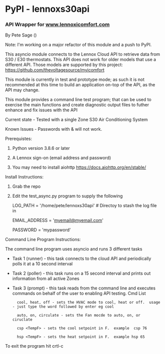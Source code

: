 # PyPI - lennoxs30api
### API Wrapper for www.lennoxicomfort.com

By Pete Sage ()  

Note:  I'm working on a major refactor of this module and a push to PyPI.

This asyncio module connects to the Lennox Cloud API to retrieve data from S30 / E30 thermostats.  This API does not work for older models that use a different API.  Those models are
supported by this project:  https://github.com/thevoltagesource/myicomfort


This module is currently in test and prototype mode; as such it is not recommended at this time to build an application on-top of the API, as the API may change.

This module provides a command line test program; that can be used to exercise the main functions and create diagnostic output files to futher enhance and fix issues with the API

Current state - Tested with a single Zone S30 Air Conditioning System

Known Issues - Passwords with & will not work.

Prerequistes:

1. Python version 3.8.6 or later

2. A Lennox sign-on (email address and password)

3. You may need to install aiohttp https://docs.aiohttp.org/en/stable/

Install Instructions:

1. Grab the repo

2. Edit the test_async.py program to supply the following
 
    LOG_PATH = '/home/pete/lennoxs30api'    #  Directoy to stash the log file in

    EMAIL_ADDRESS = 'myemail@myemail.com'

    PASSWORD = 'mypassword'

Command Line Program Instructions:

The command line program uses asyncio and runs 3 different tasks

- Task 1 (runner) - this task connects to the cloud API and periodically polls it at a 10 second interval

- Task 2 (poller) - this task runs on a 15 second interval and prints out information from all active Zones

- Task 3 (prompt) - this task reads from the command line and executes commands on behalf of the user to enabling API testing.  Cmd List

        cool, heat, off - sets the HVAC mode to cool, heat or off.  usage - just type the word followed by enter eg cool

        auto, on, circulate - sets the Fan mocde to auto, on, or ciruclate

        csp <TempF> - sets the cool setpoint in F.  example  csp 76

        hsp <TempF> - sets the heat setpoint in F.  example hsp 65

To exit the program hit crtl-c


